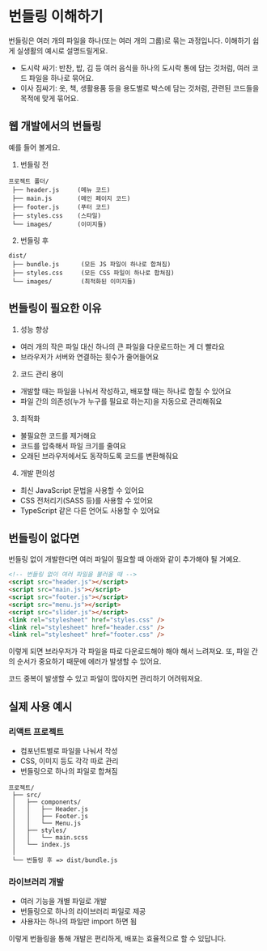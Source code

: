 # 번들링 이해하기

번들링은 여러 개의 파일을 하나(또는 여러 개의 그룹)로 묶는 과정입니다. 이해하기 쉽게 실생활의 예시로 설명드릴게요.

- 도시락 싸기: 반찬, 밥, 김 등 여러 음식을 하나의 도시락 통에 담는 것처럼, 여러 코드 파일을 하나로 묶어요.
- 이사 짐싸기: 옷, 책, 생활용품 등을 용도별로 박스에 담는 것처럼, 관련된 코드들을 목적에 맞게 묶어요.

## 웹 개발에서의 번들링

예를 들어 볼게요.

1. 번들링 전

```
프로젝트 폴더/
 ├── header.js     (메뉴 코드)
 ├── main.js       (메인 페이지 코드)
 ├── footer.js     (푸터 코드)
 ├── styles.css    (스타일)
 └── images/       (이미지들)
```

2. 번들링 후

```
dist/
 ├── bundle.js      (모든 JS 파일이 하나로 합쳐짐)
 ├── styles.css     (모든 CSS 파일이 하나로 합쳐짐)
 └── images/        (최적화된 이미지들)
```

## 번들링이 필요한 이유

1. 성능 향상

- 여러 개의 작은 파일 대신 하나의 큰 파일을 다운로드하는 게 더 빨라요
- 브라우저가 서버와 연결하는 횟수가 줄어들어요

2. 코드 관리 용이

- 개발할 때는 파일을 나눠서 작성하고, 배포할 때는 하나로 합칠 수 있어요
- 파일 간의 의존성(누가 누구를 필요로 하는지)을 자동으로 관리해줘요

3. 최적화

- 불필요한 코드를 제거해요
- 코드를 압축해서 파일 크기를 줄여요
- 오래된 브라우저에서도 동작하도록 코드를 변환해줘요

4. 개발 편의성

- 최신 JavaScript 문법을 사용할 수 있어요
- CSS 전처리기(SASS 등)를 사용할 수 있어요
- TypeScript 같은 다른 언어도 사용할 수 있어요

## 번들링이 없다면

번들링 없이 개발한다면 여러 파일이 필요할 때 아래와 같이 추가해야 될 거예요.

```html
<!-- 번들링 없이 여러 파일을 불러올 때 -->
<script src="header.js"></script>
<script src="main.js"></script>
<script src="footer.js"></script>
<script src="menu.js"></script>
<script src="slider.js"></script>
<link rel="stylesheet" href="styles.css" />
<link rel="stylesheet" href="header.css" />
<link rel="stylesheet" href="footer.css" />
```

이렇게 되면 브라우저가 각 파일을 따로 다운로드해야 해야 해서 느려져요. 또, 파일 간의 순서가 중요하기 때문에 에러가 발생할 수 있어요.

코드 중복이 발생할 수 있고 파일이 많아지면 관리하기 어려워져요.

## 실제 사용 예시

### 리액트 프로젝트

- 컴포넌트별로 파일을 나눠서 작성
- CSS, 이미지 등도 각각 따로 관리
- 번들링으로 하나의 파일로 합쳐짐

```
프로젝트/
 ├── src/
 │   ├── components/
 │   │   ├── Header.js
 │   │   ├── Footer.js
 │   │   └── Menu.js
 │   ├── styles/
 │   │   └── main.scss
 │   └── index.js
 │
 └── 번들링 후 => dist/bundle.js
```

### 라이브러리 개발

- 여러 기능을 개별 파일로 개발
- 번들링으로 하나의 라이브러리 파일로 제공
- 사용자는 하나의 파일만 import 하면 됨

이렇게 번들링을 통해 개발은 편리하게, 배포는 효율적으로 할 수 있답니다.
